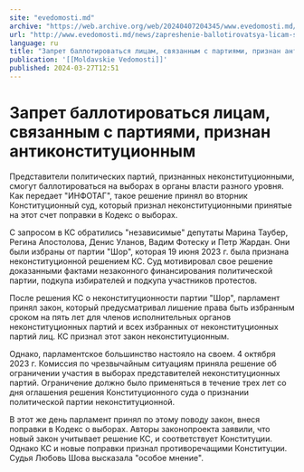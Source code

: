 ```yaml
---
site: "evedomosti.md"
archive: "https://web.archive.org/web/20240407204345/www.evedomosti.md/news/zapreshenie-ballotirovatsya-licam-svyazannym-s-partiyami-pri"
url: "http://www.evedomosti.md/news/zapreshenie-ballotirovatsya-licam-svyazannym-s-partiyami-pri"
language: ru
title: "Запрет баллотироваться лицам, связанным с партиями, признан антиконституционным"
publication: '[[Moldavskie Vedomosti]]'
published: 2024-03-27T12:51
---
```


# Запрет баллотироваться лицам, связанным с партиями, признан антиконституционным

Представители политических партий, признанных неконституционными, смогут баллотироваться на выборах в органы власти разного уровня. Как передает "ИНФОТАГ", такое решение принял во вторник Конституционный суд, который признал неконституционными принятые на этот счет поправки в Кодекс о выборах.

С запросом в КС обратились "независимые" депутаты Марина Таубер, Регина Апостолова, Денис Уланов, Вадим Фотеску и Петр Жардан. Они были избраны от партии "Шор", которая 19 июня 2023 г. была признана неконституционной решением КС. Суд мотивировал свое решение доказанными фактами незаконного финансирования политической партии, подкупа избирателей и подкупа участников протестов.

После решения КС о неконституционности партии "Шор", парламент принял закон, который предусматривал лишение права быть избранным сроком на пять лет для членов исполнительных органов неконституционных партий и всех избранных от неконституционных партий лиц. КС признал этот закон неконституционным.

Однако, парламентское большинство настояло на своем. 4 октября 2023 г. Комиссия по чрезвычайным ситуациям приняла решение об ограничении участия в выборах представителей неконституционных партий. Ограничение должно было применяться в течение трех лет со дня оглашения решения Конституционного суда о признании политической партии неконституционной.

В этот же день парламент принял по этому поводу закон, внеся поправки в Кодекс о выборах. Авторы законопроекта заявили, что новый закон учитывает решение КС, и соответствует Конституции. Однако КС и новые поправки признал противоречащими Конституции. Судья Любовь Шова высказала "особое мнение".